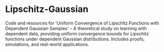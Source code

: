 # Lipschitz-Gaussian
Code and resources for 'Uniform Convergence of Lipschitz Functions with Dependent Gaussian Samples' – A theoretical study on learning with dependent data, providing uniform convergence bounds for Lipschitz functions under dependent Gaussian distributions. Includes proofs, simulations, and real-world applications.
